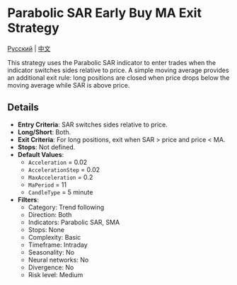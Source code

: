 # Parabolic SAR Early Buy MA Exit Strategy
[Русский](README_ru.md) | [中文](README_cn.md)

This strategy uses the Parabolic SAR indicator to enter trades when the indicator switches sides relative to price. A simple moving average provides an additional exit rule: long positions are closed when price drops below the moving average while SAR is above price.

## Details

- **Entry Criteria**: SAR switches sides relative to price.
- **Long/Short**: Both.
- **Exit Criteria**: For long positions, exit when SAR > price and price < MA.
- **Stops**: Not defined.
- **Default Values**:
  - `Acceleration` = 0.02
  - `AccelerationStep` = 0.02
  - `MaxAcceleration` = 0.2
  - `MaPeriod` = 11
  - `CandleType` = 5 minute
- **Filters**:
  - Category: Trend following
  - Direction: Both
  - Indicators: Parabolic SAR, SMA
  - Stops: None
  - Complexity: Basic
  - Timeframe: Intraday
  - Seasonality: No
  - Neural networks: No
  - Divergence: No
  - Risk level: Medium
